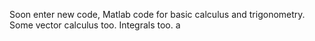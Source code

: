 Soon enter new code, Matlab code for basic calculus and trigonometry. Some vector calculus too. Integrals too.
a

